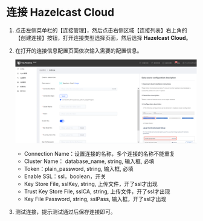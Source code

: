 # 连接 Hazelcast Cloud

1. 点击左侧菜单栏的【连接管理】，然后点击右侧区域【连接列表】右上角的【创建连接】按钮，打开连接类型选择页面，然后选择 **Hazelcast Cloud**。

2. 在打开的连接信息配置页面依次输入需要的配置信息。

   ![](../../images/connect_hazelcast_cloud.png)

   * Connection Name：设置连接的名称，多个连接的名称不能重复
   * Cluster Name： database_name, string, 输入框, 必填
   * Token：plain_password, string, 输入框, 必填
   * Enable SSL：ssl，boolean，开关
   * Key Store File, sslKey, string, 上传文件，开了ssl才出现
   * Trust Key Store File, sslCA, string, 上传文件，开了ssl才出现
   * Key File Password, string, sslPass, 输入框，开了ssl才出现

3. 测试连接，提示测试通过后保存连接即可。
